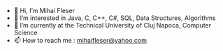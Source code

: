 - 👋 Hi, I’m Mihai Fleser
- 👀 I’m interested in Java, C, C++, C#, SQL, Data Structures, Algorithms
- 🌱 I’m currently at the Technical University of Cluj Napoca, Computer Science
- 📫 How to reach me : mihaifleser@yahoo.com

<!---
mihaifleser/mihaifleser is a ✨ special ✨ repository because its `README.md` (this file) appears on your GitHub profile.
You can click the Preview link to take a look at your changes.
--->
